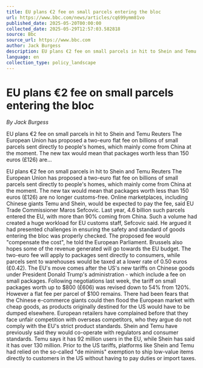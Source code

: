 ```yaml
---
title: EU plans €2 fee on small parcels entering the bloc
url: https://www.bbc.com/news/articles/cq699ymm81vo
published_date: 2025-05-20T00:00:00
collected_date: 2025-05-29T12:57:03.582818
source: Bbc
source_url: https://www.bbc.com
author: Jack Burgess
description: EU plans €2 fee on small parcels in hit to Shein and Temu Reuters The European Union has proposed a two-euro flat fee on billions of small parcels sent directly to people's homes, which mainly come from China at the moment. The new tax would mean that packages worth less than 150 euros (£126) are...
language: en
collection_type: policy_landscape
---
```


# EU plans €2 fee on small parcels entering the bloc

*By Jack Burgess*

EU plans €2 fee on small parcels in hit to Shein and Temu Reuters The European Union has proposed a two-euro flat fee on billions of small parcels sent directly to people's homes, which mainly come from China at the moment. The new tax would mean that packages worth less than 150 euros (£126) are...

EU plans €2 fee on small parcels in hit to Shein and Temu Reuters The European Union has proposed a two-euro flat fee on billions of small parcels sent directly to people's homes, which mainly come from China at the moment. The new tax would mean that packages worth less than 150 euros (£126) are no longer customs-free. Online marketplaces, including Chinese giants Temu and Shein, would be expected to pay the fee, said EU Trade Commissioner Maros Sefcovic. Last year, 4.6 billion such parcels entered the EU, with more than 90% coming from China. Such a volume had created a huge workload for EU customs staff, Sefcovic said. He argued it had presented challenges in ensuring the safety and standard of goods entering the bloc was properly checked. The proposed fee would "compensate the cost", he told the European Parliament. Brussels also hopes some of the revenue generated will go towards the EU budget. The two-euro fee will apply to packages sent directly to consumers, while parcels sent to warehouses would be taxed at a lower rate of 0.50 euros (£0.42). The EU's move comes after the US's new tariffs on Chinese goods under President Donald Trump's administration - which include a fee on small packages. Following negotiations last week, the tariff on small packages worth up to $800 (£606) was revised down to 54% from 120%. However a flat fee per parcel of $100 remains. There had been fears that the Chinese e-commerce giants could then flood the European market with cheap goods, as products originally destined for the US would have to be dumped elsewhere. European retailers have complained before that they face unfair competition with overseas competitors, who they argue do not comply with the EU's strict product standards. Shein and Temu have previously said they would co-operate with regulators and consumer standards. Temu says it has 92 million users in the EU, while Shein has said it has over 130 million. Prior to the US tariffs, platforms like Shein and Temu had relied on the so-called "de minimis" exemption to ship low-value items directly to customers in the US without having to pay duties or import taxes.